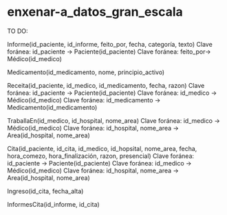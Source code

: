 ﻿# enxenar-a_datos_gran_escala
TO DO:

Informe(id_paciente, id_informe, feito_por, fecha, categoría, texto)
Clave foránea: id_paciente -> Paciente(id_paciente)
Clave foránea: feito_por-> Médico(id_medico)

Medicamento(id_medicamento, nome, principio_activo)

Receita(id_paciente, id_medico, id_medicamento, fecha, razon)
Clave foránea: id_paciente -> Paciente(id_paciente)
Clave foránea: id_medico -> Médico(id_medico)
Clave foránea: id_medicamento -> Medicamento(id_medicamento)


TraballaEn(id_medico, id_hospital, nome_area)
Clave foránea: id_medico -> Médico(id_medico)
Clave foránea: id_hospital, nome_area -> Area(id_hospital, nome_area)

Cita(id_paciente, id_cita, id_medico, id_hopsital, nome_area, fecha, hora_comezo, hora_finalización, razon, presencial)
Clave foránea: id_paciente -> Paciente(id_paciente)
Clave foránea: id_medico -> Médico(id_medico)
Clave foránea: id_hospital, nome_area -> Area(id_hospital, nome_area)


Ingreso(id_cita, fecha_alta)

InformesCita(id_informe, id_cita)





